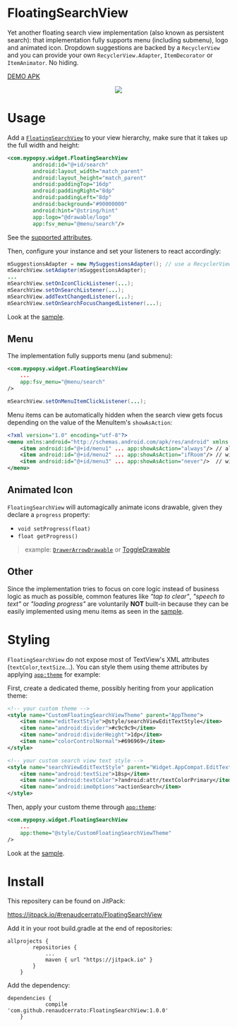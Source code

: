 # FloatingSearchView

Yet another floating search view implementation (also known as persistent search): that implementation fully supports menu (including submenu), logo and animated icon. Dropdown suggestions are backed by a `RecyclerView` and you can provide your own `RecyclerView.Adapter`, `ItemDecorator` or `ItemAnimator`. No hiding. 

[DEMO APK](https://github.com/renaudcerrato/FloatingSearchView/raw/master/sample/sample-debug.apk)

<p align="center">
<a href="https://vid.me/bp7K" target="_blank">
<img src="https://github.com/renaudcerrato/FloatingSearchView/raw/master/assets/demo.gif">
</a>
</p>

# Usage

Add a [`FloatingSearchView`](https://github.com/renaudcerrato/FloatingSearchView/blob/master/library/src/main/java/com/mypopsy/widget/FloatingSearchView.java) to your view hierarchy, make sure that it takes up the full width and height:

```xml
<com.mypopsy.widget.FloatingSearchView
        android:id="@+id/search"
        android:layout_width="match_parent"
        android:layout_height="match_parent"
        android:paddingTop="16dp"
        android:paddingRight="8dp"
        android:paddingLeft="8dp"
        android:background="#90000000"
        android:hint="@string/hint"
        app:logo="@drawable/logo"
        app:fsv_menu="@menu/search"/>
```

See the [supported attributes](https://github.com/renaudcerrato/FloatingSearchView/blob/master/library/src/main/res/values/attrs.xml).

Then, configure your instance and set your listeners to react accordingly:

```java
mSuggestionsAdapter = new MySuggestionsAdapter(); // use a RecyclerView.Adapter
mSearchView.setAdapter(mSuggestionsAdapter);
...
mSearchView.setOnIconClickListener(...);
mSearchView.setOnSearchListener(...);  
mSearchView.addTextChangedListener(...);
mSearchView.setOnSearchFocusChangedListener(...);
```

Look at the [sample](https://github.com/renaudcerrato/FloatingSearchView/blob/master/sample/src/main/java/com/mypopsy/floatingsearchview/MainActivity.java).

## Menu

The implementation fully supports menu (and submenu):

```xml
<com.mypopsy.widget.FloatingSearchView
	...
	app:fsv_menu="@menu/search"
/>
```

```java
mSearchView.setOnMenuItemClickListener(...);
```

Menu items can be automatically hidden when the search view gets focus depending on the value of the MenuItem's `showAsAction`:

```xml
<?xml version="1.0" encoding="utf-8"?>
<menu xmlns:android="http://schemas.android.com/apk/res/android" xmlns:app="http://schemas.android.com/apk/res-auto">
    <item android:id="@+id/menu1" ... app:showAsAction="always"/> // always shown
    <item android:id="@+id/menu2" ... app:showAsAction="ifRoom"/> // will hide on focus 
    <item android:id="@+id/menu3" ... app:showAsAction="never"/>  // will go into the overflow menu
</menu>
```

## Animated Icon

`FloatingSearchView` will automagically animate icons drawable, given they declare a `progress` property: 

* `void setProgress(float)`
* `float getProgress()`

> example: [`DrawerArrowDrawable`](https://developer.android.com/reference/android/support/v7/graphics/drawable/DrawerArrowDrawable.html) or [ToggleDrawable](https://github.com/renaudcerrato/ToggleDrawable)

## Other

Since the implementation tries to focus on core logic instead of business logic as much as possible, common features like *"tap to clear"*, *"speech to text"* or *"loading progress"* are voluntarily **NOT** built-in because they can be easily implemented using menu items as seen in the [sample](https://github.com/renaudcerrato/FloatingSearchView/blob/master/sample/src/main/java/com/mypopsy/floatingsearchview/MainActivity.java).


# Styling

`FloatingSearchView` do not expose most of TextView's XML attributes (`textColor`,`textSize`...). You can style them using theme attributes by applying [`app:theme`](https://chris.banes.me/2014/10/17/appcompat-v21)  for example:

First, create a dedicated theme, possibly heriting from your application theme:

```xml
<!-- your custom theme -->
<style name="CustomFloatingSearchViewTheme" parent="AppTheme">
    <item name="editTextStyle">@style/searchViewEditTextStyle</item>
    <item name="android:divider">#c9c9c9</item>
    <item name="android:dividerHeight">1dp</item>
    <item name="colorControlNormal">#696969</item>
</style>

<!-- your custom search view text style --> 
<style name="searchViewEditTextStyle" parent="Widget.AppCompat.EditText">
    <item name="android:textSize">18sp</item>
    <item name="android:textColor">?android:attr/textColorPrimary</item>
    <item name="android:imeOptions">actionSearch</item>
</style>
```

Then, apply your custom theme through [`app:theme`](https://chris.banes.me/2014/10/17/appcompat-v21):

```xml
<com.mypopsy.widget.FloatingSearchView
	...
	app:theme="@style/CustomFloatingSearchViewTheme"
/>
```

Look at the [sample](https://github.com/renaudcerrato/FloatingSearchView/blob/master/sample/src/main/java/com/mypopsy/floatingsearchview/MainActivity.java).

# Install

This repositery can be found on JitPack:

https://jitpack.io/#renaudcerrato/FloatingSearchView

Add it in your root build.gradle at the end of repositories:
```
allprojects {
		repositories {
			...
			maven { url "https://jitpack.io" }
		}
	}
```

Add the dependency:
```
dependencies {
	        compile 'com.github.renaudcerrato:FloatingSearchView:1.0.0'
	}
```


